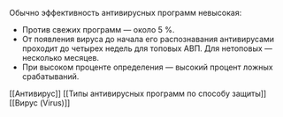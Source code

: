 Обычно эффективность антивирусных программ невысокая:

- Против свежих программ — около 5 %.
- От появления вируса до начала его распознавания антивирусами проходит до четырех недель для топовых АВП. Для нетоповых — несколько месяцев.
- При высоком проценте определения — высокий процент ложных срабатываний.

[[Антивирус]]
[[Типы антивирусных программ по способу защиты]]
[[Вирус (Virus)]]
